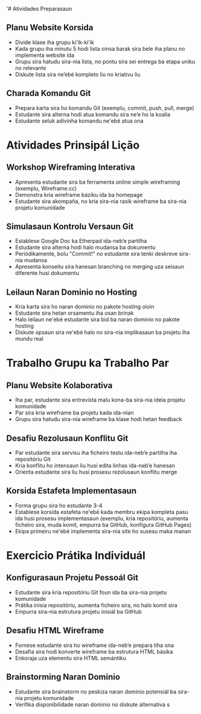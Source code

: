 '# Atividades Preparasaun

## Planu Website Korsida
- Divide klase iha grupu ki'ik-ki'ik
- Kada grupu iha minutu 5 hodi lista oinsa barak sira bele iha planu no implementa website ida
- Grupu sira hatudu sira-nia lista, no pontu sira sei entrega ba etapa uniku no relevante
- Diskute lista sira ne’ebé kompleto liu no kriativu liu

## Charada Komandu Git
- Prepara karta sira ho komandu Git (exemplu, commit, push, pull, merge)
- Estudante sira alterna hodi atua komandu sira ne’e ho la koalia
- Estudante seluk adivinha komandu ne'ebé atua ona

# Atividades Prinsipál Lição

## Workshop Wireframing Interativa
- Apresenta estudante sira ba ferramenta online simple wireframing (exemplu, Wireframe.cc)
- Demonstra kria wireframe báziku ida ba homepage
- Estudante sira akompaña, no kria sira-nia rasik wireframe ba sira-nia projetu komunidade

## Simulasaun Kontrolu Versaun Git
- Establese Google Doc ka Etherpad ida-neb’e partilha
- Estudante sira alterna hodi halo mudansa ba dokumentu
- Periódikamente, bolu "Commit!" no estudante sira tenki deskreve sira-nia mudansa
- Apresenta konseitu sira hanesan branching no merging uza seisaun diferente husi dokumentu

## Leilaun Naran Dominio no Hosting
- Kria karta sira ho naran dominio no pakote hosting oioin
- Estudante sira hetan orsamentu iha osan brinak
- Halo leilaun ne'ebé estudante sira bid ba naran dominio no pakote hosting
- Diskute opsaun sira ne'ebé halo no sira-nia implikasaun ba projetu iha mundu real

# Trabalho Grupu ka Trabalho Par

## Planu Website Kolaborativa
- Iha par, estudante sira entrevista malu kona-ba sira-nia ideia projetu komunidade
- Par sira kria wireframe ba projetu kada ida-nian
- Grupu sira hatudu sira-nia wireframe ba klase hodi hetan feedback

## Desafiu Rezolusaun Konflitu Git
- Par estudante sira servisu iha ficheiro testu ida-neb’e partilha iha repositóriu Git
- Kria konflitu ho intensaun liu husi edita linhas ida-neb’e hanesan
- Orienta estudante sira liu husi prosesu rezolusaun konflitu merge

## Korsida Estafeta Implementasaun
- Forma grupu sira ho estudante 3-4
- Establese korsida estafeta ne'ebé kada membru ekipa kompleta pasu ida husi prosesu implementasaun (exemplu, kria repositóriu, aumenta ficheiro sira, muda komit, empurra ba GitHub, konfigura GitHub Pages)
- Ekipa primeiru ne'ebé implementa sira-nia site ho susesu maka manan

# Exercicio Prátika Individuál

## Konfigurasaun Projetu Pessoál Git
- Estudante sira kria repositóriu Git foun ida ba sira-nia projetu komunidade
- Prátika inisia repositóriu, aumenta ficheiro sira, no halo komit sira
- Empurra sira-nia estrutura projetu inisiál ba GitHub

## Desafiu HTML Wireframe
- Fornese estudante sira ho wireframe ida-neb’e prepara tiha ona
- Desafia sira hodi konverte wireframe ba estrutura HTML básika
- Enkoraja uza elementu sira HTML semántiku

## Brainstorming Naran Dominio
- Estudante sira brainstorm no peskiza naran dominio potensiál ba sira-nia projetu komunidade
- Verifika disponibilidade naran dominio no diskute alternativa s